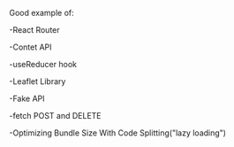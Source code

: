 Good example of:

-React Router

-Contet API

-useReducer hook

-Leaflet Library

-Fake API

-fetch POST and DELETE

-Optimizing Bundle Size With Code Splitting("lazy loading")
